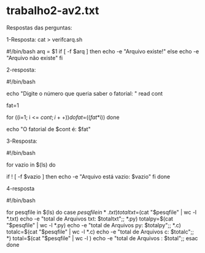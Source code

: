 # trabalho2-av2.txt

Respostas das perguntas:

1-Resposta:
cat > verifcarq.sh

#!/bin/bash
arq = $1
if [ -f $arq ]
then
    echo -e "Arquivo existe!"
else
    echo -e "Arquivo não existe"
fi

2-resposta:

#!/bin/bash

echo "Digite o número que queria saber o fatorial: "
read cont

fat=1

for ((i=1; i <= $cont ; i++))
do
    fat=$(($fat*$i))
done

echo "O fatorial de $cont é: $fat"


3-Resposta:

#!/bin/bash

for vazio in $(ls)
do

   if ! [ -f $vazio  ]
   then
       echo -e "Arquivo está vazio: $vazio"
   fi
done

4-resposta

#!/bin/bash

for pesqfile in $(ls)
do
  case $pesqfile in
                 *.txt)
                 totaltxt=$(cat "$pesqfile" | wc -l *.txt)
                 echo -e "total de Arquivos txt: $totaltxt";;
                 *.py)
                 totalpy=$(cat "$pesqfile" | wc -l *.py)
                 echo -e "total de Arquivos py: $totalpy";;
                 *.c)
                 totalc=$(cat "$pesqfile" | wc -l *.c)
                 echo -e "total de Arquivos c: $totalc";;
                 *)
                  total=$(cat "$pesqfile" | wc -l )
                  echo -e "total de Arquivos : $total";;
    esac
 done
                  
                 
                 
                 


